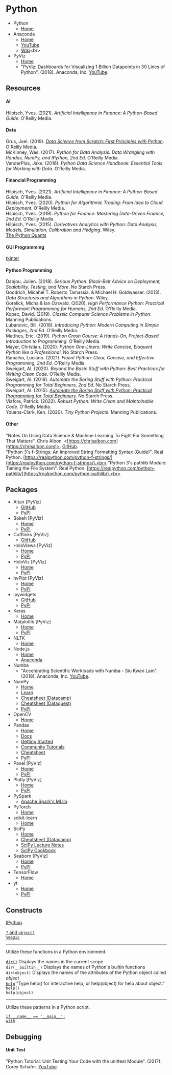 # Python



- Python
  - [Home](https://www.python.org)<br>
- Anaconda
  - [Home](https://www.anaconda.com/open-source)<br>
  - [YouTube](https://www.youtube.com/c/ContinuumIo/)<br>
  - [Wiki](https://en.wikipedia.org/wiki/Anaconda_(Python_distribution))<br>
- PyViz
  - [Home](https://pyviz.org)
  - "PyViz: Dashboards for Visualizing 1 Billion Datapoints in 30 Lines of Python". (2018). Anaconda, Inc. [YouTube](https://www.youtube.com/watch?v=k27MJJLJNT4).<br>




## Resources

#### AI
Hilpisch, Yves. (2021). _Artificial Intelligence in Finance: A Python-Based Guide_. O'Reilly Media.<br>

#### Data
Grus, Joel. (2019). [_Data Science from Scratch: First Principles with Python_](https://github.com/joelgrus/data-science-from-scratch). O'Reilly Media.<br>
McKinney, Wes. (2017). _Python for Data Analysis: Data Wrangling with Pandas, NumPy, and IPython, 2nd Ed_. O'Reilly Media.<br>
VanderPlas, Jake. (2016). _Python Data Science Handbook: Essential Tools for Working with Data_. O'Reilly Media.<br>

#### Financial Programming
Hilpisch, Yves. (2021). _Artificial Intelligence in Finance: A Python-Based Guide_. O'Reilly Media.<br>
Hilpisch, Yves. (2020). _Python for Algorithmic Trading: From Idea to Cloud Deployment_. O'Reilly Media.<br>
Hilpisch, Yves. (2019). _Python for Finance: Mastering Data-Driven Finance, 2nd Ed_. O'Reilly Media.<br>
Hilpisch, Yves. (2015). _Derivatives Analytics with Python: Data Analysis, Models, Simulation, Calibration and Hedging_. Wiley.<br>
[The Python Quants](https://home.tpq.io/hilpisch/)<br>

#### GUI Programming
[tkinter](https://docs.python.org/3/library/tkinter.html)<br>

#### Python Programming
Danjou, Julien. (2018). _Serious Python: Black-Belt Advice on Deployment, Scalability, Testing, and More_. No Starch Press.<br>
Goodrich, Micahel T. Roberto Tamassia, & Michael H. Goldwasser. (2013). _Data Structures and Algorithms in Python_. Wiley.<br>
Gorelick, Micha & Ian Ozsvald. (2020). _High Performance Python: Practical Performant Programming for Humans, 2nd Ed_. O'Reilly Media.<br>
Kopec, David. (2019). _Classic Computer Science Problems in Python_. Manning Publications.<br>
Lubanovic, Bill. (2019). _Introducing Python: Modern Computing in Simple Packages, 2nd Ed_. O'Reilly Media.<br>
Matthes, Eric. (2019). _Python Crash Course: A Hands-On, Project-Based Introduction to Programming_. O'Reilly Media.<br>
Mayer, Christian. (2020). _Python One-Liners: Write Concise, Eloquent Python like a Professional_. No Starch Press.<br>
Ramalho, Luciano. (2021). _Fluent Python: Clear, Concise, and Effective Programming, 2nd Ed_. O'Reilly Media.<br>
Sweigart, Al. (2020). _Beyond the Basic Stuff with Python: Best Practices for Writing Clean Code_. O'Reilly Media.<br>
Sweigart, Al. (2019). _Automate the Boring Stuff with Python: Practical Programming for Total Beginners, 2nd Ed_. No Starch Press.<br>
Sweigart, Al. (2015). [_Automate the Boring Stuff with Python: Practical Programming for Total Beginners_](https://automatetheboringstuff.com). No Starch Press.<br>
Viafore, Patrick. (2022). _Robust Python: Write Clean and Maintainable Code_. O'Reilly Media.<br>
Youens-Clark, Ken. (2020). _Tiny Python Projects_. Manning Publications.<br>

#### Other
"Notes On Using Data Science & Machine Learning To Fight For Something That Matters". Chris Albon. <[https://chrisalbon.com](https://chrisalbon.com)>. [GitHub](https://github.com/chrisalbon/notes).<br>
"Python 3's f-Strings: An Improved String Formatting Syntax (Guide)". Real Python. [https://realpython.com/python-f-strings/](https://realpython.com/python-f-strings/).<br>
"Python 3's pathlib Module: Taming the File System". Real Python. [https://realpython.com/python-pathlib/](https://realpython.com/python-pathlib/).<br>



## Packages

- Altair [PyViz]<br>
  - [GitHub](https://altair-viz.github.io)<br>
  - [PyPI](https://pypi.org/project/altair/)<br>
- Bokeh [PyViz]<br>
  - [Home](https://bokeh.org)<br>
  - [PyPI](https://pypi.org/project/bokeh/)<br>
- Cufflinks [PyViz]<br>
  - [GitHub](https://github.com/santosjorge/cufflinks)<br>
- HoloViews [PyViz]<br>
  - [Home](https://holoviews.org)<br>
  - [PyPI](https://pypi.org/project/holoviews/)<br>
- HoloViz [PyViz]<br>
  - [Home](https://holoviz.org)<br>
  - [PyPI](https://pypi.org/project/holoviz/)<br>
- hvPlot [PyViz]<br>
  - [Home](https://hvplot.holoviz.org)<br>
  - [PyPI](https://pypi.org/project/hvplot/)<br>
- ipywidgets<br>
  - [GitHub](https://github.com/jupyter-widgets/ipywidgets)<br>
  - [PyPI](https://pypi.org/project/jupyterlab-widgets/)<br>
- Keras<br>
  - [Home](https://keras.io)<br>
- Matplotlib [PyViz]<br>
  - [Home](https://matplotlib.org)<br>
  - [PyPI](https://pypi.org/project/matplotlib/)<br>
- NLTK<br>
  - [Home](http://www.nltk.org)<br>
- Node.js<br>
  - [Home](https://nodejs.org/en/)<br>
  - [Anaconda](https://anaconda.org/conda-forge/nodejs)<br>
- Numba<br>
  - "Accelerating Scientific Workloads with Numba - Siu Kwan Lam". (2018). Anaconda, Inc. [YouTube](https://www.youtube.com/watch?v=6oXedk2tGfk).<br>
- NumPy
  - [Home](https://numpy.org)<br>
  - [Learn](https://numpy.org/learn/)<br>
  - [Cheatsheet (Datacamp)](https://www.datacamp.com/community/blog/python-numpy-cheat-sheet)<br>
  - [Cheatsheet (Dataquest)](https://www.dataquest.io/blog/numpy-cheat-sheet/)<br>
  - [PyPI](https://pypi.org/project/numpy/)<br>
- OpenCV<br>
  - [Home](https://opencv.org)<br>
- Pandas
  - [Home](https://pandas.pydata.org)<br>
  - [Docs](https://pandas.pydata.org/docs/user_guide/index.html)
  - [Getting Started](https://pandas.pydata.org/docs/getting_started/index.html)<br>
  - [Community Tutorials](https://pandas.pydata.org/docs/getting_started/tutorials.html#communitytutorials)<br>
  - [Cheatsheet](https://pandas.pydata.org/Pandas_Cheat_Sheet.pdf)<br>
  - [PyPI](https://pypi.org/project/pandas/)<br>
- Panel [PyViz]<br>
  - [Home](https://panel.holoviz.org)<br>
  - [PyPI](https://pypi.org/project/panel/)<br>
- Plotly [PyViz]<br>
  - [Home](https://plotly.com/python/)<br>
  - [PyPI](https://pypi.org/project/plotly/)<br>
- PySpark<br>
  - [Apache Spark's MLlib](https://spark.apache.org/docs/3.0.0/ml-guide.html)<br>
- PyTorch<br>
  - [Home](https://pytorch.org)<br>
- scikit-learn<br>
  - [Home](https://scikit-learn.org/stable/index.html)<br>
- SciPy
  - [Home](https://www.scipy.org)
  - [Cheatsheet (Datacamp)](https://www.datacamp.com/community/blog/python-scipy-cheat-sheet)<br>
  - [SciPy Lecture Notes](https://scipy-lectures.org)<br>
  - [SciPy Cookbook](https://scipy-cookbook.readthedocs.io/index.html)<br>
- Seaborn [PyViz]<br>
  - [Home](https://seaborn.pydata.org)<br>
  - [PyPI](https://pypi.org/project/seaborn/)<br>
- TensorFlow<br>
  - [Home](https://www.tensorflow.org)<br>
- yt<br>
  - [Home](https://yt-project.org)<br>
  - [PyPI](https://pypi.org/project/yt/)<br>




## Constructs

[IPython](https://ipython.readthedocs.io/en/stable/interactive/tutorial.html#).<br>

[`?` and `object?`](https://ipython.readthedocs.io/en/stable/interactive/tutorial.html#the-four-most-helpful-commands)<br>
[`%magic`](https://ipython.readthedocs.io/en/stable/interactive/tutorial.html#magic-functions)<br>

---

Utilize these functions in a Python environment.<br>

[`dir()`](https://docs.python.org/3/library/functions.html#dir) Displays the names in the current scope<br>
`dir(__builtin__)` Displays the names of Python's builtin functions <br>
`dir(object)` Displays the names of the attributes of the Python object called _object_<br>
[`help`](https://docs.python.org/3/library/functions.html#help) "Type help() for interactive help, or help(object) for help about object."<br>
`help()`<br>
`help(object)`<br>

---

Utilize these patterns in a Python script.<br>

[`if __name__ == '__main__':`](https://stackoverflow.com/questions/419163/what-does-if-name-main-do)<br>
[`with`](https://stackoverflow.com/questions/3012488/what-is-the-python-with-statement-designed-for)<br>



## Debugging

#### Unit Test
"Python Tutorial: Unit Testing Your Code with the unittest Module". (2017). Corey Schafer. [YouTube](https://www.youtube.com/watch?v=6tNS--WetLI).<br>
